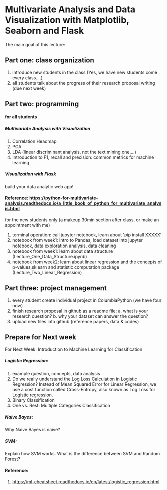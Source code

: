 # Multivariate Analysis and Data Visualization with Matplotlib, Seaborn and Flask

The main goal of this lecture:

## Part one: class organization
1. introduce new students in the class (Yes, we have new students come every class....)
2. all students talk about the progress of their research proposal writing (due next week)

## Part two: programming

#### for all students

##### Multivariate Analysis with Visualization
1. Correlation Headmap
2. PCA
3. LDA (linear discriminant analysis, not the text mining one....)
4. Introduction to F1, recall and precision: common metrics for machine learning

##### Visualization with Flask
build your data analytic web app!

#### Reference: https://python-for-multivariate-analysis.readthedocs.io/a_little_book_of_python_for_multivariate_analysis.html

for the new students only (a makeup 30min section after class, or make an appointment with me)
1. terminal operation: call jupyter notebook, learn about 'pip install XXXXX'
2. notebook from week1: intro to Pandas, load dataset into jupyter notebook, data exploration analysis, data cleaning
3. notebook from week1: learn about data structure (Lecture_One_Data_Structure.ipynb)
4. notebook from week2: learn about linear regression and the concepts of p-values,sklearn and statistic computation package (Lecture_Two_Linear_Regression)

## Part three: project management
 
1. every student create individual project in ColumbiaPython (we have four now)
2. finish research proposal in github as a readme file: a. what is your research question? b. why your dataset can answer the question?
3. upload new files into github (reference papers, data & codes)


## Prepare for Next week
For Next Week: Introduction to Machine Learning for Classification

##### Logistic Regression: 
1. example question, concepts, data analysis
2. Do we really understand the Log Loss Calculation in Logistic Regression? Instead of Mean Squared Error for Linear Regression, we use a cost function called Cross-Entropy, also known as Log Loss for Logistic regression.
3. Binary Classification
4. One vs. Rest: Multiple Categories Classification

##### Naive Bayes:
Why Naive Bayes is naive?

##### SVM: 
Explain how SVM works.
What is the difference between SVM and Random Forest?


#### Reference: 
1. https://ml-cheatsheet.readthedocs.io/en/latest/logistic_regression.html
